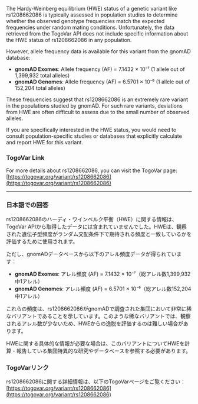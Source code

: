 The Hardy-Weinberg equilibrium (HWE) status of a genetic variant like rs1208662086 is typically assessed in population studies to determine whether the observed genotype frequencies match the expected frequencies under random mating conditions. Unfortunately, the data retrieved from the TogoVar API does not include specific information about the HWE status of rs1208662086 in any population.

However, allele frequency data is available for this variant from the gnomAD database:

- **gnomAD Exomes**: Allele frequency (AF) = 7.1432 × 10⁻⁷ (1 allele out of 1,399,932 total alleles)
- **gnomAD Genomes**: Allele frequency (AF) = 6.5701 × 10⁻⁶ (1 allele out of 152,204 total alleles)

These frequencies suggest that rs1208662086 is an extremely rare variant in the populations studied by gnomAD. For such rare variants, deviations from HWE are often difficult to assess due to the small number of observed alleles.

If you are specifically interested in the HWE status, you would need to consult population-specific studies or databases that explicitly calculate and report HWE for this variant.

### TogoVar Link
For more details about rs1208662086, you can visit the TogoVar page: [https://togovar.org/variant/rs1208662086](https://togovar.org/variant/rs1208662086)

---

### 日本語での回答
rs1208662086のハーディ・ワインベルク平衡（HWE）に関する情報は、TogoVar APIから取得したデータには含まれていませんでした。HWEは、観察された遺伝子型頻度がランダム交配条件下で期待される頻度と一致しているかを評価するために使用されます。

ただし、gnomADデータベースから以下のアレル頻度データが得られています：

- **gnomAD Exomes**: アレル頻度 (AF) = 7.1432 × 10⁻⁷（総アレル数1,399,932中1アレル）
- **gnomAD Genomes**: アレル頻度 (AF) = 6.5701 × 10⁻⁶（総アレル数152,204中1アレル）

これらの頻度は、rs1208662086がgnomADで調査された集団において非常に稀なバリアントであることを示しています。このような稀なバリアントでは、観察されるアレル数が少ないため、HWEからの逸脱を評価するのは難しい場合があります。

HWEに関する具体的な情報が必要な場合は、このバリアントについてHWEを計算・報告している集団特異的な研究やデータベースを参照する必要があります。

### TogoVarリンク
rs1208662086に関する詳細情報は、以下のTogoVarページをご覧ください：[https://togovar.org/variant/rs1208662086](https://togovar.org/variant/rs1208662086)